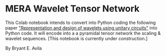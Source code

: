 # MERA Wavelet Tensor Network


This Colab notebook intends to convert into Python coding the following paper ["Representation and design of wavelets using unitary circuits"](https://arxiv.org/pdf/1605.07312.pdf) into Python code.
It will encode into a a pyramidal tensor network the scaling & wavelet sequences.
[This notebook is currently under construction.]

By Bryant E. Avila
